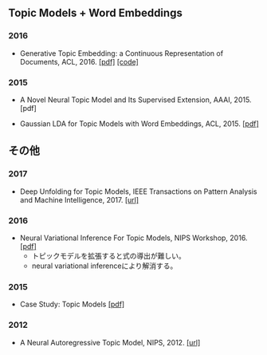 ## Topic Models + Word Embeddings
### 2016
- Generative Topic Embedding: a Continuous Representation of Documents, ACL, 2016.
[[pdf]](http://bigml.cs.tsinghua.edu.cn/~jun/pub/topic-embedding-acl2016.pdf)
[[code]](https://github.com/askerlee/topicvec)

### 2015
- A Novel Neural Topic Model and Its Supervised Extension, AAAI, 2015.
[pdf]

- Gaussian LDA for Topic Models with Word Embeddings, ACL, 2015.
[[pdf]](http://www.aclweb.org/anthology/P15-1077)

## その他
### 2017
- Deep Unfolding for Topic Models, IEEE Transactions on Pattern Analysis and Machine Intelligence, 2017.
[[url]](http://ieeexplore.ieee.org/document/7869412/)


### 2016
- Neural Variational Inference For Topic Models, NIPS Workshop, 2016.
[[pdf]](http://bayesiandeeplearning.org/papers/BDL_27.pdf)
  - トピックモデルを拡張すると式の導出が難しい。
  - neural variational inferenceにより解消する。

### 2015
- Case Study: Topic Models
[[pdf]](http://www.cs.cmu.edu/~epxing/Class/10708-15/notes/10708_scribe_lecture15.pdf)

### 2012
- A Neural Autoregressive Topic Model, NIPS, 2012.
[[url]](https://papers.nips.cc/paper/4613-a-neural-autoregressive-topic-model)


